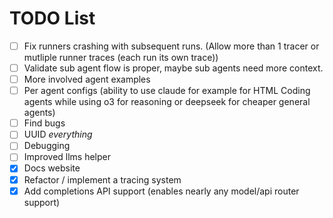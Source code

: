 # TODO List

- [ ] Fix runners crashing with subsequent runs. (Allow more than 1 tracer or mutliple runner traces (each run its own trace))
- [ ] Validate sub agent flow is proper, maybe sub agents need more context. 
- [ ] More involved agent examples
- [ ] Per agent configs (ability to use claude for example for HTML Coding agents while using o3 for reasoning or deepseek for cheaper general agents) 
- [ ] Find bugs
- [ ] UUID _everything_
- [ ] Debugging
- [ ] Improved llms helper
- [X] Docs website
- [X] Refactor / implement a tracing system
- [X] Add completions API support (enables nearly any model/api router support)
